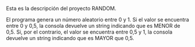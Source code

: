 Esta es la descripción del proyecto RANDOM.

El programa genera un número aleatorio entre 0 y 1. Si el valor se encuentra entre 0 y 0,5, la consola devuelve un string indicando que es MENOR de 0,5. Si, por el contrario, el valor se encuentra entre 0,5 y 1, la consola devuelve un string indicando que es MAYOR que 0,5.
